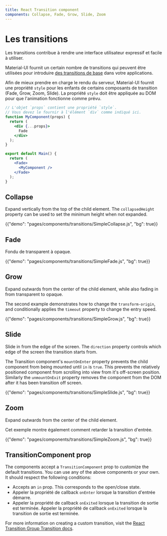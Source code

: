 ```yaml
---
title: React Transition component
components: Collapse, Fade, Grow, Slide, Zoom
---
```


# Les transitions

<p class="description">Les transitions contribue à rendre une interface utilisateur expressif et facile à utiliser.</p>

Material-UI fournit un certain nombre de transitions qui peuvent être utilisées pour introduire [des transitions de base](https://material.io/design/motion/) dans votre applications.

Afin de mieux prendre en charge le rendu du serveur, Material-UI fournit une propriété `style` pour les enfants de certains composants de transition (Fade, Grow, Zoom, Slide). La propriété `style` doit être appliquée au DOM pour que l'animation fonctionne comme prévu.

```jsx
// L'objet `props` contient une propriété `style`.
// Vous devez le fournir à l'élément `div` comme indiqué ici.
function MyComponent(props) {
  return (
    <div {...props}>
      Fade
    </div>
  );
}

export default Main() {
  return (
    <Fade>
      <MyComponent />
    </Fade>
  );
}
```

## Collapse

Expand vertically from the top of the child element. The `collapsedHeight` property can be used to set the minimum height when not expanded.

{{"demo": "pages/components/transitions/SimpleCollapse.js", "bg": true}}

## Fade

Fondu de transparent à opaque.

{{"demo": "pages/components/transitions/SimpleFade.js", "bg": true}}

## Grow

Expand outwards from the center of the child element, while also fading in from transparent to opaque.

The second example demonstrates how to change the `transform-origin`, and conditionally applies the `timeout` property to change the entry speed.

{{"demo": "pages/components/transitions/SimpleGrow.js", "bg": true}}

## Slide

Slide in from the edge of the screen. The `direction` property controls which edge of the screen the transition starts from.

The Transition component's `mountOnEnter` property prevents the child component from being mounted until `in` is `true`. This prevents the relatively positioned component from scrolling into view from it's off-screen position. Similarly the `unmountOnExit` property removes the component from the DOM after it has been transition off screen.

{{"demo": "pages/components/transitions/SimpleSlide.js", "bg": true}}

## Zoom

Expand outwards from the center of the child element.

Cet exemple montre également comment retarder la transition d'entrée.

{{"demo": "pages/components/transitions/SimpleZoom.js", "bg": true}}

## TransitionComponent prop

The components accept a `TransitionComponent` prop to customize the default transitions. You can use any of the above components or your own. It should respect the following conditions:

- Accepts an `in` prop. This corresponds to the open/close state.
- Appeler la propriété de callback `onEnter` lorsque la transition d'entrée démarre.
- Appeler la propriété de callback `onExited` lorsque la transition de sortie est terminée. Appeler la propriété de callback `onExited` lorsque la transition de sortie est terminée.

For more information on creating a custom transition, visit the [React Transition Group Transition docs](http://reactcommunity.org/react-transition-group/transition).